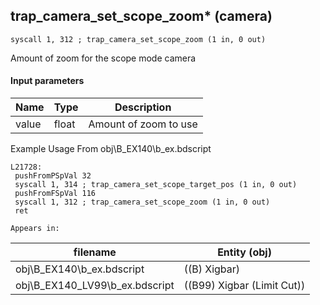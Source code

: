 ## trap_camera_set_scope_zoom* (camera)

`syscall 1, 312 ; trap_camera_set_scope_zoom (1 in, 0 out)`

Amount of zoom for the scope mode camera

#### Input parameters
| Name | Type | Description
|------|------|------------
| value   | float   | Amount of zoom to use


Example Usage From obj\B_EX140\b_ex.bdscript
```plaintext
L21728:
 pushFromPSpVal 32
 syscall 1, 314 ; trap_camera_set_scope_target_pos (1 in, 0 out)
 pushFromFSpVal 116
 syscall 1, 312 ; trap_camera_set_scope_zoom (1 in, 0 out)
 ret
```





	Appears in:
| filename | Entity (obj)
|----------|-------------
| obj\B_EX140\b_ex.bdscript       | ((B) Xigbar)          
| obj\B_EX140_LV99\b_ex.bdscript       | ((B99) Xigbar (Limit Cut))          



